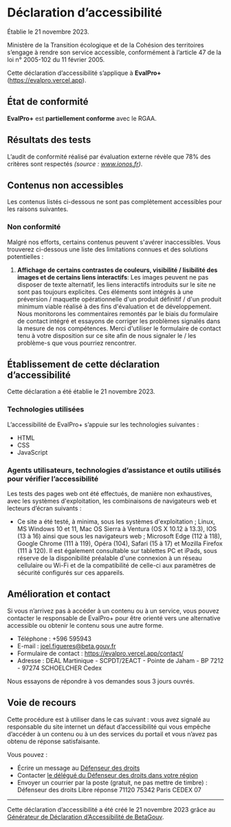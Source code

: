 ﻿
# **Déclaration d’accessibilité**
Établie le 21 novembre 2023.

Ministère de la Transition écologique et de la Cohésion des territoires s’engage à rendre son service accessible, conformément à l’article 47 de la loi n° 2005-102 du 11 février 2005.

Cette déclaration d’accessibilité s’applique à **EvalPro+** (https://evalpro.vercel.app).
## **État de conformité**
**EvalPro+** est **partiellement conforme** avec le RGAA. 
## **Résultats des tests**
L’audit de conformité réalisé par évaluation externe révèle que 78% des critères sont respectés
*(source : www.ionos.fr)*.
## **Contenus non accessibles**
Les contenus listés ci-dessous ne sont pas complètement accessibles pour les raisons suivantes.
### **Non conformité**
Malgré nos efforts, certains contenus peuvent s'avérer inaccessibles. Vous trouverez ci-dessous une liste des limitations connues et des solutions potentielles :

1. **Affichage de certains contrastes de couleurs, visibilité / lisibilité des images et de certains liens interactifs**: Les images peuvent ne pas disposer de texte alternatif, les liens interactifs introduits sur le site ne sont pas toujours explicites. Ces éléments sont intégrés à une préversion / maquette opérationnelle d'un produit définitif / d'un produit minimum viable réalisé à des fins d'évaluation et de développement. Nous monitorons les commentaires remontés par le biais du formulaire de contact intégré et essayons de corriger les problèmes signalés dans la mesure de nos compétences. Merci d'utiliser le formulaire de contact tenu à votre disposition sur ce site afin de nous signaler le / les problème-s que vous pourriez rencontrer.
## **Établissement de cette déclaration d’accessibilité**
Cette déclaration a été établie le 21 novembre 2023.
### **Technologies utilisées**
L’accessibilité de EvalPro+ s’appuie sur les technologies suivantes :

- HTML
- CSS
- JavaScript
### **Agents utilisateurs, technologies d’assistance et outils utilisés pour vérifier l’accessibilité**
Les tests des pages web ont été effectués, de manière non exhaustives, avec les systèmes d'exploitation, les combinaisons de navigateurs web et lecteurs d’écran suivants :

- Ce site a été testé, à minima, sous les systèmes d'exploitation ; Linux, MS Windows 10 et 11, Mac OS Sierra à Ventura (OS X 10.12 à 13.3), IOS (13 à 16) ainsi que sous les navigateurs web ; Microsoft Edge (112 à 118), Google Chrome (111 à 119), Opéra (104), Safari (15 à 17) et Mozilla Firefox (111 à 120). Il est également consultable sur tablettes PC et iPads, sous réserve de la disponibilité préalable d'une connexion à un réseau cellulaire ou Wi-Fi et de la compatibilité de celle-ci aux paramètres de sécurité configurés sur ces appareils.
## **Amélioration et contact**
Si vous n’arrivez pas à accéder à un contenu ou à un service, vous pouvez contacter le responsable de EvalPro+ pour être orienté vers une alternative accessible ou obtenir le contenu sous une autre forme.

- Téléphone : +596 595943
- E-mail : <joel.figueres@beta.gouv.fr>
- Formulaire de contact : <https://evalpro.vercel.app/contact/>
- Adresse : DEAL Martinique - SCPDT/2EACT - Pointe de Jaham - BP 7212 - 97274 SCHOELCHER Cedex

Nous essayons de répondre à vos demandes sous 3 jours ouvrés. 
## **Voie de recours**
Cette procédure est à utiliser dans le cas suivant : vous avez signalé au responsable du site internet un défaut d’accessibilité qui vous empêche d’accéder à un contenu ou à un des services du portail et vous n’avez pas obtenu de réponse satisfaisante.

Vous pouvez :

- Écrire un message au [Défenseur des droits](https://formulaire.defenseurdesdroits.fr/)
- Contacter [le délégué du Défenseur des droits dans votre région](https://www.defenseurdesdroits.fr/saisir/delegues)
- Envoyer un courrier par la poste (gratuit, ne pas mettre de timbre) :
  Défenseur des droits
  Libre réponse 71120 75342 Paris CEDEX 07
-----
Cette déclaration d’accessibilité a été créé le 21 novembre 2023 grâce au [Générateur de Déclaration d’Accessibilité de BetaGouv](https://betagouv.github.io/a11y-generateur-declaration/#create). 
